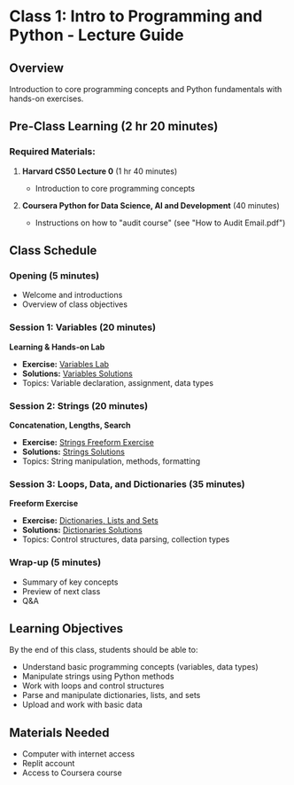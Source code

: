 # Class 1: Intro to Programming and Python - Lecture Guide

## Overview
Introduction to core programming concepts and Python fundamentals with hands-on exercises.

## Pre-Class Learning (2 hr 20 minutes)
### Required Materials:
1. **Harvard CS50 Lecture 0** (1 hr 40 minutes)
   - Introduction to core programming concepts
   
2. **Coursera Python for Data Science, AI and Development** (40 minutes)
   - Instructions on how to "audit course" (see "How to Audit Email.pdf")

## Class Schedule

### Opening (5 minutes)
- Welcome and introductions
- Overview of class objectives

### Session 1: Variables (20 minutes)
**Learning & Hands-on Lab**
- **Exercise:** [Variables Lab](https://replit.com/@melkallen2k14/Variables)
- **Solutions:** [Variables Solutions](https://replit.com/@melkallen2k14/Variables-Solutions)
- Topics: Variable declaration, assignment, data types

### Session 2: Strings (20 minutes)
**Concatenation, Lengths, Search**
- **Exercise:** [Strings Freeform Exercise](https://replit.com/@allenol/Strings-Freeform-Exercise?v=1#main.py)
- **Solutions:** [Strings Solutions](https://replit.com/@allenol/Strings-Freeform-Exercise-Solutions)
- Topics: String manipulation, methods, formatting

### Session 3: Loops, Data, and Dictionaries (35 minutes)
**Freeform Exercise**
- **Exercise:** [Dictionaries, Lists and Sets](https://replit.com/@allenol/Dictionaries-Lists-and-Sets)
- **Solutions:** [Dictionaries Solutions](https://replit.com/@allenol/Dictionaries-Lists-and-Sets-Solutions)
- Topics: Control structures, data parsing, collection types

### Wrap-up (5 minutes)
- Summary of key concepts
- Preview of next class
- Q&A

## Learning Objectives
By the end of this class, students should be able to:
- Understand basic programming concepts (variables, data types)
- Manipulate strings using Python methods
- Work with loops and control structures
- Parse and manipulate dictionaries, lists, and sets
- Upload and work with basic data

## Materials Needed
- Computer with internet access
- Replit account
- Access to Coursera course
